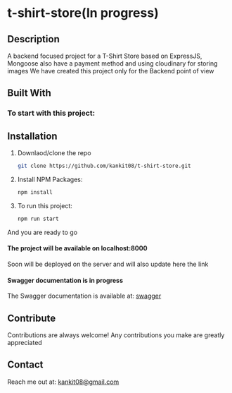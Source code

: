 # t-shirt-store(In progress)

## **Description**

A backend focused project for a T-Shirt Store based on ExpressJS, Mongoose also have a payment method and using cloudinary for storing images
We have created this project only for the Backend point of view

## **Built With**

### **To start with this project:**

## Installation

1. Downlaod/clone the repo
   ```bash
   git clone https://github.com/kankit08/t-shirt-store.git
   ```
2. Install NPM Packages:
   ```bash
   npm install
   ```
3. To run this project:
   ```bash
   npm run start
   ```

And you are ready to go

#### **The project will be available on localhost:8000**

Soon will be deployed on the server and will also update here the link

#### **Swagger documentation is in progress**

The Swagger documentation is available at: [swagger](http://localhost:8000/api-docs/)

## Contribute

Contributions are always welcome!
Any contributions you make are greatly appreciated

## Contact

Reach me out at: kankit08@gmail.com
